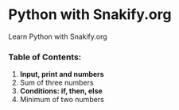 # Python with Snakify.org
Learn Python with Snakify.org

### Table of Contents:
1. __Input, print and numbers__
  1. Sum of three numbers
2. __Conditions: if, then, else__
  1. Minimum of two numbers
